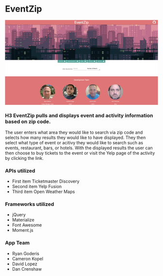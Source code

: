 # EventZip
![alt text](assets/images/EventZip-home.png)

### H3 EventZip pulls and displays event and activity information based on zip code. 
The user enters what area they would like to search via zip code and selects how many results they would like to have displayed.  They then select what type of event or acitivy they would like to search such as events, restaurant, bars, or hotels.
With the displayed results the user can then choose to buy tickets to the event or visit the Yelp page of the activity by clicking the link.

### APIs utilized 
- First item Ticketmaster Discovery
- Second item Yelp Fusion
- Third item Open Weather Maps

### Frameworks utilized
- jQuery
- Materialize
- Font Awesome
- Moment.js

### App Team
- Ryan Goderis
- Cameron Kopel
- David Lopez
- Dan Crenshaw